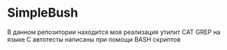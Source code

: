 # SimpleBush
В данном репозитории находится моя реализация утилит CAT GREP на языке  С автотесты написаны при помощи BASH скриптов
